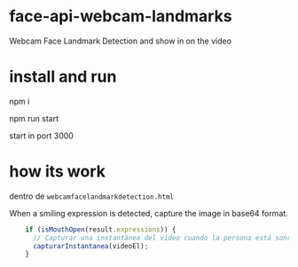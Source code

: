 # face-api-webcam-landmarks
Webcam Face Landmark Detection and show in on the video

# install and run
npm i

npm run start

start in port 3000
# how its work
dentro de `webcamfacelandmarkdetection.html`

When a smiling expression is detected, capture the image in base64 format.
```javascript
    if (isMouthOpen(result.expressions)) {
      // Capturar una instantánea del video cuando la persona está sonriendo
      capturarInstantanea(videoEl);
    }
```